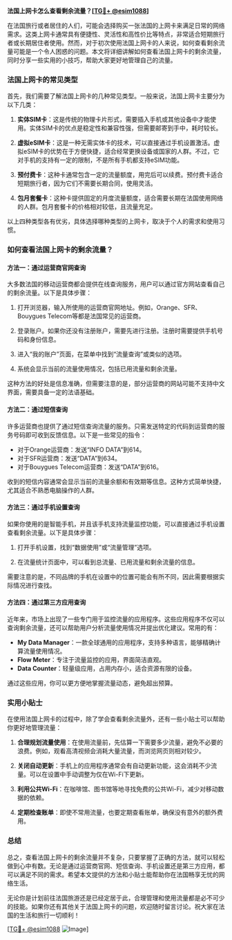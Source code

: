 **法国上网卡怎么查看剩余流量？[[TG💪+ @esim1088](https://t.me/s/esim1088)]**

在法国旅行或者居住的人们，可能会选择购买一张法国的上网卡来满足日常的网络需求。这类上网卡通常具有便捷性、灵活性和高性价比等特点，非常适合短期旅行者或长期居住者使用。然而，对于初次使用法国上网卡的人来说，如何查看剩余流量可能是一个令人困惑的问题。本文将详细讲解如何查看法国上网卡的剩余流量，同时分享一些实用的小技巧，帮助大家更好地管理自己的流量。

### 法国上网卡的常见类型

首先，我们需要了解法国上网卡的几种常见类型。一般来说，法国上网卡主要分为以下几类：

1. **实体SIM卡**：这是传统的物理卡片形式，需要插入手机或其他设备中才能使用。实体SIM卡的优点是稳定性和兼容性强，但需要邮寄到手中，耗时较长。
   
2. **虚拟eSIM卡**：这是一种无需实体卡的技术，可以直接通过手机设置激活。虚拟eSIM卡的优势在于方便快捷，适合经常更换设备或国家的人群。不过，它对手机的支持有一定的限制，不是所有手机都支持eSIM功能。

3. **预付费卡**：这种卡通常包含一定的流量额度，用完后可以续费。预付费卡适合短期旅行者，因为它们不需要长期合同，使用灵活。

4. **包月套餐卡**：这种卡提供固定的月度流量额度，适合需要长期在法国使用网络的人群。包月套餐卡的价格相对较低，且流量充足。

以上四种类型各有优劣，具体选择哪种类型的上网卡，取决于个人的需求和使用习惯。

### 如何查看法国上网卡的剩余流量？

#### 方法一：通过运营商官网查询

大多数法国的移动运营商都会提供在线查询服务，用户可以通过官方网站查看自己的剩余流量。以下是具体步骤：

1. 打开浏览器，输入所使用的运营商官网地址。例如，Orange、SFR、Bouygues Telecom等都是法国常见的运营商。
   
2. 登录账户。如果你还没有注册账户，需要先进行注册。注册时需要提供手机号码和身份信息。

3. 进入“我的账户”页面，在菜单中找到“流量查询”或类似的选项。

4. 系统会显示当前的流量使用情况，包括已用流量和剩余流量。

这种方法的好处是信息准确，但需要注意的是，部分运营商的网站可能不支持中文界面，需要具备一定的法语基础。

#### 方法二：通过短信查询

许多运营商也提供了通过短信查询流量的服务。只需发送特定的代码到运营商的服务号码即可收到反馈信息。以下是一些常见的指令：

- 对于Orange运营商：发送“INFO DATA”到614。
- 对于SFR运营商：发送“DATA”到634。
- 对于Bouygues Telecom运营商：发送“DATA”到616。

收到的短信内容通常会显示当前的流量余额和有效期等信息。这种方式简单快捷，尤其适合不熟悉电脑操作的人群。

#### 方法三：通过手机设置查询

如果你使用的是智能手机，并且该手机支持流量监控功能，可以直接通过手机设置查看剩余流量。以下是具体步骤：

1. 打开手机设置，找到“数据使用”或“流量管理”选项。

2. 在流量统计页面中，可以看到总流量、已用流量和剩余流量的信息。

需要注意的是，不同品牌的手机在设置中的位置可能会有所不同，因此需要根据实际情况进行查找。

#### 方法四：通过第三方应用查询

近年来，市场上出现了一些专门用于监控流量的应用程序。这些应用程序不仅可以查询剩余流量，还可以帮助用户分析流量使用情况并提出优化建议。常用的有：

- **My Data Manager**：一款全球通用的应用程序，支持多种语言，能够精确计算流量使用情况。
- **Flow Meter**：专注于流量监控的应用，界面简洁直观。
- **Data Counter**：轻量级应用，占用内存小，适合资源有限的设备。

通过这些应用，你可以更方便地掌握流量动态，避免超出预算。

### 实用小贴士

在使用法国上网卡的过程中，除了学会查看剩余流量外，还有一些小贴士可以帮助你更好地管理流量：

1. **合理规划流量使用**：在使用流量前，先估算一下需要多少流量，避免不必要的浪费。例如，观看高清视频会消耗大量流量，而浏览网页则相对较少。

2. **关闭自动更新**：手机上的应用程序通常会有自动更新功能，这会消耗不少流量。可以在设置中手动调整为仅在Wi-Fi下更新。

3. **利用公共Wi-Fi**：在咖啡馆、图书馆等地寻找免费的公共Wi-Fi，减少对移动数据的依赖。

4. **定期检查账单**：即使不常用流量，也要定期查看账单，确保没有意外的额外费用。

### 总结

总之，查看法国上网卡的剩余流量并不复杂，只要掌握了正确的方法，就可以轻松做到心中有数。无论是通过运营商官网、短信查询、手机设置还是第三方应用，都可以满足不同的需求。希望本文提供的方法和小贴士能帮助你在法国畅享无忧的网络生活。

无论你是计划前往法国旅游还是已经定居于此，合理管理和使用流量都是必不可少的技能。如果你还有其他关于法国上网卡的问题，欢迎随时留言讨论。祝大家在法国的生活和旅行一切顺利！

[[TG💪+ @esim1088](https://t.me/s/esim1088) ![Image](https://i.postimg.cc/4NQfJmqS/Snipaste-2025-05-13-00-14-12.png)]